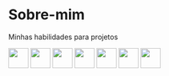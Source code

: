# Sobre-mim
Minhas habilidades para projetos
 
 <img src="https://cdn.jsdelivr.net/gh/devicons/devicon/icons/python/python-original.svg" width="40" />


 <img src="https://cdn.jsdelivr.net/gh/devicons/devicon/icons/github/github-original.svg" width="40" />


<img src="https://img.icons8.com/color/48/microsoft-sql-server.png" width="40"/>

 
 <img src="https://cdn.jsdelivr.net/gh/devicons/devicon/icons/pytorch/pytorch-original.svg" width="40" />

   <!-- Keras -->
  <img src="https://cdn.jsdelivr.net/gh/devicons/devicon/icons/keras/keras-original.svg" width="40" />

  <img src="https://cdn.jsdelivr.net/gh/devicons/devicon/icons/amazonwebservices/amazonwebservices-original.svg" width="40" />

 <img src="https://cdn.jsdelivr.net/gh/devicons/devicon/icons/bash/bash-original.svg" width="40" />
